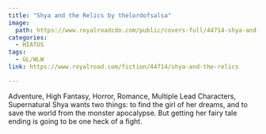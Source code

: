 ```yaml
---
title: "Shya and the Relics by thelordofsalsa"
image:
  path: https://www.royalroadcdn.com/public/covers-full/44714-shya-and-the-relics.jpg
categories:
  - HIATUS
tags:
  - GL/WLW
link: https://www.royalroad.com/fiction/44714/shya-and-the-relics

---
```

Adventure, High Fantasy, Horror, Romance, Multiple Lead Characters, Supernatural
Shya wants two things: to find the girl of her dreams, and to save the world from the monster apocalypse. But getting her fairy tale ending is going to be one heck of a fight.
